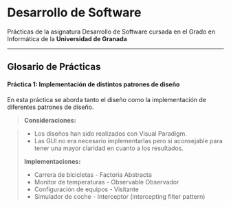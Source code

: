 Desarrollo de Software
===================

Prácticas de la asignatura Desarrollo de Software cursada en el Grado en Informática de la **Universidad de Granada**

----------

Glosario de Prácticas
-------------
#### Práctica 1: Implementación de distintos patrones de diseño
En esta práctica se aborda tanto el diseño como la implementación de diferentes patrones de diseño.

> **Consideraciones:**

> - Los diseños han sido realizados con Visual Paradigm.
> - Las GUI no era necesario implementarlas pero si aconsejable para tener una mayor claridad en cuanto a los resultados.
> 
> **Implementaciones:**
> 
> - Carrera de bicicletas - Factoria Abstracta
> - Monitor de temperaturas - Observable Observador
> - Configuración de equipos - Visitante
> - Simulador de coche - Interceptor (intercepting filter pattern)
